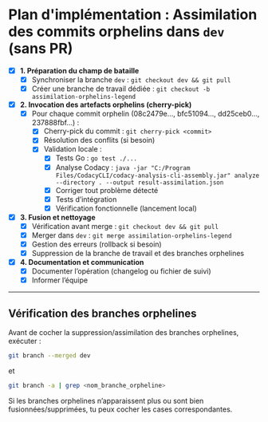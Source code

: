 # Plan d'implémentation : Assimilation des commits orphelins dans `dev` (sans PR)

- [x] **1. Préparation du champ de bataille**
    - [x] Synchroniser la branche `dev` : `git checkout dev && git pull`
    - [x] Créer une branche de travail dédiée : `git checkout -b assimilation-orphelins-legend`

- [x] **2. Invocation des artefacts orphelins (cherry-pick)**
    - [x] Pour chaque commit orphelin (08c2479e..., bfc51094..., dd25ceb0..., 237888fbf...) :
        - [x] Cherry-pick du commit : `git cherry-pick <commit>`
        - [x] Résolution des conflits (si besoin)
        - [x] Validation locale :
            - [x] Tests Go : `go test ./...`
            - [x] Analyse Codacy : `java -jar "C:/Program Files/CodacyCLI/codacy-analysis-cli-assembly.jar" analyze --directory . --output result-assimilation.json`
            - [x] Corriger tout problème détecté
            - [x] Tests d’intégration
            - [x] Vérification fonctionnelle (lancement local)

- [x] **3. Fusion et nettoyage**
    - [x] Vérification avant merge : `git checkout dev && git pull`
    - [x] Merger dans `dev` : `git merge assimilation-orphelins-legend`
    - [x] Gestion des erreurs (rollback si besoin)
    - [x] Suppression de la branche de travail et des branches orphelines

- [x] **4. Documentation et communication**
    - [x] Documenter l’opération (changelog ou fichier de suivi)
    - [x] Informer l’équipe

---

## Vérification des branches orphelines

Avant de cocher la suppression/assimilation des branches orphelines, exécuter :

```sh
git branch --merged dev
```
et
```sh
git branch -a | grep <nom_branche_orpheline>
```

Si les branches orphelines n’apparaissent plus ou sont bien fusionnées/supprimées, tu peux cocher les cases correspondantes.
